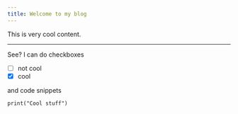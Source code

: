 ```yaml
---
title: Welcome to my blog
---
```


This is very cool content.

***

See? I can do checkboxes

- [ ] not cool
- [x] cool

and code snippets

`print("Cool stuff")`
